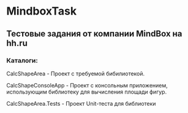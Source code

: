 # MindboxTask
Тестовые задания от компании MindBox на hh.ru
-
### Каталоги:

CalcShapeArea - Проект с требуемой бибилиотекой.

CalcShapeConsoleApp - Проект с консольным приложением, использующим библиотеку для вычисления площади фигур.

CalcShapeArea.Tests - Проект Unit-теста для библиотеки

